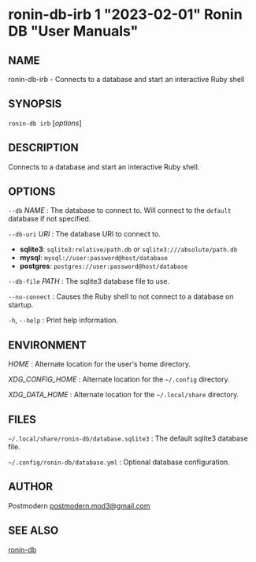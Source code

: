 # ronin-db-irb 1 "2023-02-01" Ronin DB "User Manuals"

## NAME

ronin-db-irb - Connects to a database and start an interactive Ruby shell

## SYNOPSIS

`ronin-db irb` [*options*]

## DESCRIPTION

Connects to a database and start an interactive Ruby shell.

## OPTIONS

`--db` *NAME*
: The database to connect to. Will connect to the `default` database if not
  specified.

`--db-uri` *URI*
: The database URI to connect to.

  * **sqlite3**: `sqlite3:relative/path.db` or `sqlite3:///absolute/path.db`
  * **mysql**: `mysql://user:password@host/database`
  * **postgres**: `postgres://user:password@host/database`

`--db-file` *PATH*
: The sqlite3 database file to use.

`--no-connect`
: Causes the Ruby shell to not connect to a database on startup.

`-h`, `--help`
: Print help information.

## ENVIRONMENT

*HOME*
: Alternate location for the user's home directory.

*XDG_CONFIG_HOME*
: Alternate location for the `~/.config` directory.

*XDG_DATA_HOME*
: Alternate location for the `~/.local/share` directory.

## FILES

`~/.local/share/ronin-db/database.sqlite3`
: The default sqlite3 database file.

`~/.config/ronin-db/database.yml`
: Optional database configuration.

## AUTHOR

Postmodern <postmodern.mod3@gmail.com>

## SEE ALSO

[ronin-db](ronin-db.1.md)
